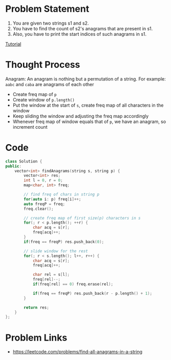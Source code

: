 # Problem Statement
1. You are given two strings s1 and s2.
2. You have to find the count of s2's anagrams that are present in s1.
3. Also, you have to print the start indices of such anagrams in s1.

[Tutorial](https://www.youtube.com/watch?v=slDyFUnGtoU&list=PL-Jc9J83PIiEp9DKNiaQyjuDeg3XSoVMR&index=19)

# Thought Process

Anagram: An anagram is nothing but a permutation of a string. For example: `aabc` and `caba` are anagrams of each other

- Create freq map of `p`
- Create window of `p.length()`
- Put the window at the start of `s`, create freq map of all characters in the window
- Keep sliding the window and adjusting the freq map accordingly
- Whenever freq map of window equals that of `p`, we have an anagram, so increment count

# Code
```cpp
class Solution {
public:
    vector<int> findAnagrams(string s, string p) {
        vector<int> res;
        int l = 0, r = 0;
        map<char, int> freq;

        // find freq of chars in string p
        for(auto i: p) freq[i]++;
        auto freqP = freq;
        freq.clear();

        // create freq map of first size(p) characters in s
        for(; r < p.length(); ++r) {
            char acq = s[r];
            freq[acq]++;
        }
        if(freq == freqP) res.push_back(0);

        // slide window for the rest
        for(; r < s.length(); l++, r++) {
            char acq = s[r];
            freq[acq]++;

            char rel = s[l];
            freq[rel]--;
            if(freq[rel] == 0) freq.erase(rel);

            if(freq == freqP) res.push_back(r - p.length() + 1);
        }

        return res;
    }
};
```

# Problem Links
- https://leetcode.com/problems/find-all-anagrams-in-a-string
